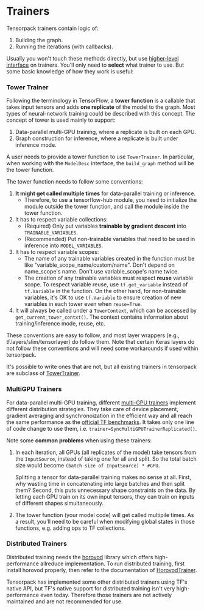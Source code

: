 
# Trainers

Tensorpack trainers contain logic of:

1. Building the graph.
2. Running the iterations (with callbacks).

Usually you won't touch these methods directly, but use
[higher-level interface](training-interface.html) on trainers.
You'll only need to __select__ what trainer to use.
But some basic knowledge of how they work is useful:

### Tower Trainer

Following the terminology in TensorFlow,
a __tower function__ is a callable that takes input tensors and adds __one replicate__ of the model to the graph.
Most types of neural-network training could be described with this concept.
The concept of tower is used mainly to support:

1. Data-parallel multi-GPU training, where a replicate is built on each GPU.
2. Graph construction for inference, where a replicate is built under inference mode.

A user needs to provide a tower function to use `TowerTrainer`.
In particular, when working with the `ModelDesc` interface, the `build_graph` method will be the tower function.

The tower function needs to follow some conventions:

1. __It might get called multiple times__ for data-parallel training or inference.
   * Therefore, to use a tensorflow-hub module, you need to initialize the
     module outside the tower function, and call the module inside the tower function.
2. It has to respect variable collections:
   * (Required) Only put variables __trainable by gradient descent__ into `TRAINABLE_VARIABLES`.
   * (Recommended) Put non-trainable variables that need to be used in inference into `MODEL_VARIABLES`.
3. It has to respect variable scopes:
   * The name of any trainable variables created in the function must be like "variable_scope_name/custom/name".
     Don't depend on name_scope's name. Don't use variable_scope's name twice.
   * The creation of any trainable variables must respect __reuse__ variable scope.
     To respect variable reuse, use `tf.get_variable` instead of `tf.Variable` in the function.
     On the other hand, for non-trainable variables, it's OK to use
     `tf.Variable` to ensure creation of new variables in each tower even when `reuse=True`.
4. It will always be called under a `TowerContext`, which can be accessed by `get_current_tower_contxt()`.
   The context contains information about training/inference mode, reuse, etc.
     
These conventions are easy to follow, and most layer wrappers (e.g.,
tf.layers/slim/tensorlayer) do follow them. Note that certain Keras layers do not
follow these conventions and will need some workarounds if used within tensorpack.

It's possible to write ones that are not, but all existing trainers in
tensorpack are subclass of [TowerTrainer](../modules/train.html#tensorpack.train.TowerTrainer).

### MultiGPU Trainers

For data-parallel multi-GPU training, different [multi-GPU trainers](../modules/train.html)
implement different distribution strategies.
They take care of device placement, gradient averaging and synchronoization
in the efficient way and all reach the same performance as the
[official TF benchmarks](https://www.tensorflow.org/performance/benchmarks).
It takes only one line of code change to use them, i.e. `trainer=SyncMultiGPUTrainerReplicated()`.

Note some __common problems__ when using these trainers:

1. In each iteration, all GPUs (all replicates of the model) take tensors from the `InputSource`,
	instead of taking one for all and split.
	So the total batch size would become ``(batch size of InputSource) * #GPU``.

	Splitting a tensor for data-parallel training makes no sense at all. First, why
	wasting time in concatenating into large batches and then split them? 
    Second, this puts unnecessary shape constraints on the data.
	By letting each GPU train on its own input tensors, they can train on inputs of different shapes simultaneously.

2. The tower function (your model code) will get called multipile times.
	As a result, you'll need to be careful when modifying global states in those functions, e.g. adding ops to TF collections.

### Distributed Trainers

Distributed training needs the [horovod](https://github.com/uber/horovod) library which offers high-performance allreduce implementation.
To run distributed training, first install horovod properly, then refer to the
documentation of [HorovodTrainer](../modules/train.html#tensorpack.train.HorovodTrainer).

Tensorpack has implemented some other distributed trainers using TF's native API,
but TF's native support for distributed training isn't very high-performance even today.
Therefore those trainers are not actively maintained and are not recommended for use.
